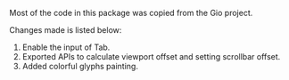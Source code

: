 Most of the code in this package was copied from the Gio project. 

Changes made is listed below:

1. Enable the input of Tab.
2. Exported APIs to calculate viewport offset and setting scrollbar offset.
2. Added colorful glyphs painting.


